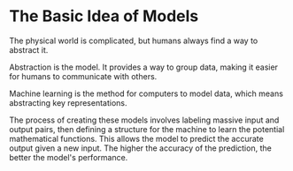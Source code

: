 # The Basic Idea of Models

The physical world is complicated, but humans always find a way to abstract it.

Abstraction is the model. It provides a way to group data, making it easier for humans to communicate with others.

Machine learning is the method for computers to model data, which means abstracting key representations.

The process of creating these models involves labeling massive input and output pairs, then defining a structure for the machine to learn the potential mathematical functions. This allows the model to predict the accurate output given a new input. The higher the accuracy of the prediction, the better the model's performance.
